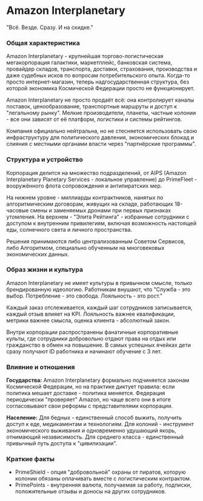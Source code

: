 # Amazon Interplanetary
"Всё. Везде. Сразу. И на скидке."

### Общая характеристика
Amazon Interplanetary - крупнейшая торгово-логистическая мегакорпорация галактики, маркетплейс, банковская система, провайдер складов, транспорта, доставки, страхования, производства и даже судебных исков по вопросам потребительского опыта.
Когда-то просто интернет-магазин, теперь надгосударственная структура, без которой экономика Космической Федерации просто не функционирует.

Amazon Interplanetary не просто продаёт всё: она контролирует каналы поставок, ценообразование, транспортные маршруты и доступ к "легальному рынку".
Мелкие производители, планеты, частные колонии - все они зависят от её платформ, логистики и системы рейтингов.

Компания официально нейтральна, но не стесняется использовать свою инфраструктуру для политического давления, экономических блокад и слияния с местными органами власти через "партнёрские программы".

### Структура и устройство
Корпорация делится на множество подразделений, от AIPS (Amazon Interplanetary Planetary Services - локальное управление) до PrimeFleet - вооружённого флота сопровождения и антипиратских мер.

На нижнем уровне - миллиарды контрактников, нанятых по алгоритмическим договорам, живущих на складе, работающих 18-часовые смены и заменяемых дронами при первых признаках утомления.
На верхнем - "Элита Рейтинга" - избранные сотрудники с доступом к внутренним привилегиям, включая возможность настоящей еды, солнечного света и личного пространства.

Решения принимаются либо централизованным Советом Сервисов, либо Алгоритмом, специально обученным на многовековых экономических данных.

### Образ жизни и культура
Amazon Interplanetary не имеет культуры в привычном смысле, только брендированную идеологию.
Работникам внушают, что "Служба - это выбор. Потребление - это свобода. Лояльность - это рост."

Каждый заказ отслеживается, каждый шаг сотрудников записывается, каждый отзыв влияет на KPI.
Лояльность важнее квалификации, метрики важнее смысла, оценка клиента - абсолютный закон.

Внутри корпорации распространены фанатичные корпоративные культы, где сотрудники добровольно отдают права на отдых или гражданство в обмен на повышение.
В самых успешных ячейках дети сразу получают ID работника и начинают обучение с 3 лет.

### Влияние и отношения
**Государства:**
Amazon Interplanetary формально подчиняется законам Космической Федерации, но на практике диктует правила: если политика мешает доставке - политика меняется.
Федерация периодически "проверяет" Amazon, но чаще всего они в итоге согласовывают свои реформы с представителями корпорации.

**Население:**
Для бедных - единственный способ выжить, получить доступ к еде, медикаментам и технологиям.
Для колоний - инструмент экономического выживания и одновременно удушающий якорь, отнимающий независимость.
Для среднего класса - единственный привычный путь доступа к "цивилизации".

### Краткие факты
- PrimeShield - опция "добровольной" охраны от пиратов, которую колонии обязаны оплачивать вместе с логистическим контрактом.
- PrimePoints - внутренняя валюта, получаемая за работу, подписки, положительные отзывы и доносы на других сотрудников.